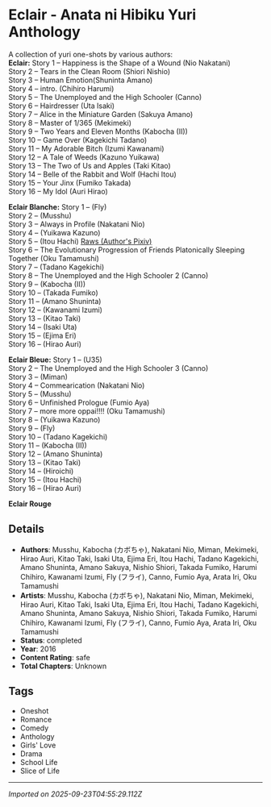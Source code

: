 # Eclair - Anata ni Hibiku Yuri Anthology

A collection of yuri one-shots by various authors:   
**Eclair:**
Story 1 – Happiness is the Shape of a Wound (Nio Nakatani)  
Story 2 – Tears in the Clean Room (Shiori Nishio)  
Story 3 – Human Emotion(Shuninta Amano)  
Story 4 – intro. (Chihiro Harumi)  
Story 5 – The Unemployed and the High Schooler (Canno)  
Story 6 – Hairdresser (Uta Isaki)  
Story 7 – Alice in the Miniature Garden (Sakuya Amano)  
Story 8 – Master of 1/365 (Mekimeki)  
Story 9 – Two Years and Eleven Months (Kabocha (II))  
Story 10 – Game Over (Kagekichi Tadano)  
Story 11 – My Adorable Bitch (Izumi Kawanami)  
Story 12 – A Tale of Weeds (Kazuno Yuikawa)  
Story 13 – The Two of Us and Apples (Taki Kitao)  
Story 14 – Belle of the Rabbit and Wolf (Hachi Itou)  
Story 15 – Your Jinx (Fumiko Takada)  
Story 16 – My Idol (Auri Hirao)
  
**Eclair Blanche:**
Story 1 – (Fly)  
Story 2 – (Musshu)  
Story 3 – Always in Profile (Nakatani Nio)  
Story 4 – (Yuikawa Kazuno)  
Story 5 – (Itou Hachi) [Raws (Author's Pixiv)](https://www.pixiv.net/en/artworks/78675344)  
Story 6 – The Evolutionary Progression of Friends Platonically Sleeping Together (Oku Tamamushi)  
Story 7 – (Tadano Kagekichi)  
Story 8 – The Unemployed and the High Schooler 2 (Canno)  
Story 9 – (Kabocha (II))  
Story 10 – (Takada Fumiko)  
Story 11 – (Amano Shuninta)  
Story 12 – (Kawanami Izumi)  
Story 13 – (Kitao Taki)  
Story 14 – (Isaki Uta)  
Story 15 – (Ejima Eri)  
Story 16 – (Hirao Auri)
  
**Eclair Bleue:**
Story 1 – (U35)  
Story 2 – The Unemployed and the High Schooler 3 (Canno)  
Story 3 – (Miman)  
Story 4 – Commearication (Nakatani Nio)  
Story 5 – (Musshu)  
Story 6 – Unfinished Prologue (Fumio Aya)  
Story 7 – more more oppai!!!! (Oku Tamamushi)  
Story 8 – (Yuikawa Kazuno)  
Story 9 – (Fly)  
Story 10 – (Tadano Kagekichi)  
Story 11 – (Kabocha (II))  
Story 12 – (Amano Shuninta)  
Story 13 – (Kitao Taki)  
Story 14 – (Hiroichi)  
Story 15 – (Itou Hachi)  
Story 16 – (Hirao Auri)
  
**Eclair Rouge**

## Details
- **Authors**: Musshu, Kabocha (カボちゃ), Nakatani Nio, Miman, Mekimeki, Hirao Auri, Kitao Taki, Isaki Uta, Ejima Eri, Itou Hachi, Tadano Kagekichi, Amano Shuninta, Amano Sakuya, Nishio Shiori, Takada Fumiko, Harumi Chihiro, Kawanami Izumi, Fly (フライ), Canno, Fumio Aya, Arata Iri, Oku Tamamushi
- **Artists**: Musshu, Kabocha (カボちゃ), Nakatani Nio, Miman, Mekimeki, Hirao Auri, Kitao Taki, Isaki Uta, Ejima Eri, Itou Hachi, Tadano Kagekichi, Amano Shuninta, Amano Sakuya, Nishio Shiori, Takada Fumiko, Harumi Chihiro, Kawanami Izumi, Fly (フライ), Canno, Fumio Aya, Arata Iri, Oku Tamamushi
- **Status**: completed
- **Year**: 2016
- **Content Rating**: safe
- **Total Chapters**: Unknown

## Tags
- Oneshot
- Romance
- Comedy
- Anthology
- Girls' Love
- Drama
- School Life
- Slice of Life

---
*Imported on 2025-09-23T04:55:29.112Z*
